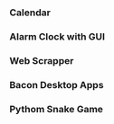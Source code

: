 ### Calendar
### Alarm Clock with GUI
### Web Scrapper
### Bacon Desktop Apps
### Pythom Snake Game
